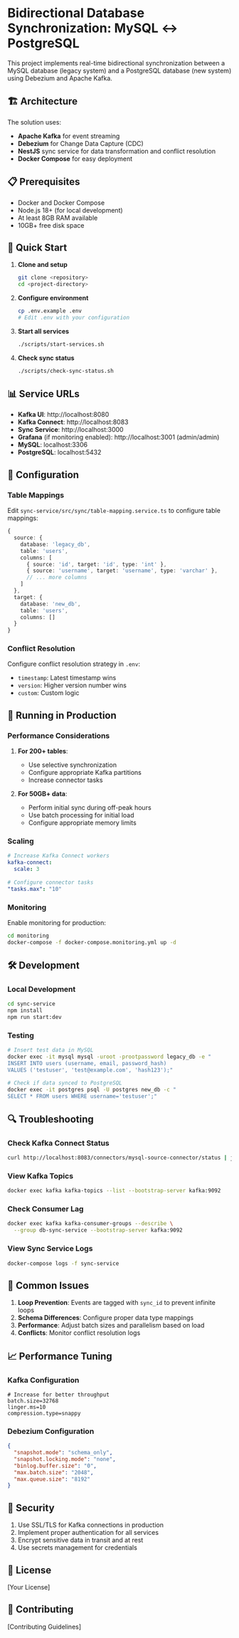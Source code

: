 # Bidirectional Database Synchronization: MySQL ↔ PostgreSQL

This project implements real-time bidirectional synchronization between a MySQL database (legacy system) and a PostgreSQL database (new system) using Debezium and Apache Kafka.

## 🏗️ Architecture

The solution uses:
- **Apache Kafka** for event streaming
- **Debezium** for Change Data Capture (CDC)
- **NestJS** sync service for data transformation and conflict resolution
- **Docker Compose** for easy deployment

## 📋 Prerequisites

- Docker and Docker Compose
- Node.js 18+ (for local development)
- At least 8GB RAM available
- 10GB+ free disk space

## 🚀 Quick Start

1. **Clone and setup**
   ```bash
   git clone <repository>
   cd <project-directory>
   ```

2. **Configure environment**
   ```bash
   cp .env.example .env
   # Edit .env with your configuration
   ```

3. **Start all services**
   ```bash
   ./scripts/start-services.sh
   ```

4. **Check sync status**
   ```bash
   ./scripts/check-sync-status.sh
   ```

## 📊 Service URLs

- **Kafka UI**: http://localhost:8080
- **Kafka Connect**: http://localhost:8083
- **Sync Service**: http://localhost:3000
- **Grafana** (if monitoring enabled): http://localhost:3001 (admin/admin)
- **MySQL**: localhost:3306
- **PostgreSQL**: localhost:5432

## 🔧 Configuration

### Table Mappings

Edit `sync-service/src/sync/table-mapping.service.ts` to configure table mappings:

```typescript
{
  source: {
    database: 'legacy_db',
    table: 'users',
    columns: [
      { source: 'id', target: 'id', type: 'int' },
      { source: 'username', target: 'username', type: 'varchar' },
      // ... more columns
    ]
  },
  target: {
    database: 'new_db',
    table: 'users',
    columns: []
  }
}
```

### Conflict Resolution

Configure conflict resolution strategy in `.env`:
- `timestamp`: Latest timestamp wins
- `version`: Higher version number wins
- `custom`: Custom logic

## 🏃 Running in Production

### Performance Considerations

1. **For 200+ tables**: 
   - Use selective synchronization
   - Configure appropriate Kafka partitions
   - Increase connector tasks

2. **For 50GB+ data**:
   - Perform initial sync during off-peak hours
   - Use batch processing for initial load
   - Configure appropriate memory limits

### Scaling

```yaml
# Increase Kafka Connect workers
kafka-connect:
  scale: 3
  
# Configure connector tasks
"tasks.max": "10"
```

### Monitoring

Enable monitoring for production:
```bash
cd monitoring
docker-compose -f docker-compose.monitoring.yml up -d
```

## 🛠️ Development

### Local Development

```bash
cd sync-service
npm install
npm run start:dev
```

### Testing

```bash
# Insert test data in MySQL
docker exec -it mysql mysql -uroot -prootpassword legacy_db -e "
INSERT INTO users (username, email, password_hash) 
VALUES ('testuser', 'test@example.com', 'hash123');"

# Check if data synced to PostgreSQL
docker exec -it postgres psql -U postgres new_db -c "
SELECT * FROM users WHERE username='testuser';"
```

## 🔍 Troubleshooting

### Check Kafka Connect Status
```bash
curl http://localhost:8083/connectors/mysql-source-connector/status | jq .
```

### View Kafka Topics
```bash
docker exec kafka kafka-topics --list --bootstrap-server kafka:9092
```

### Check Consumer Lag
```bash
docker exec kafka kafka-consumer-groups --describe \
  --group db-sync-service --bootstrap-server kafka:9092
```

### View Sync Service Logs
```bash
docker-compose logs -f sync-service
```

## 🚨 Common Issues

1. **Loop Prevention**: Events are tagged with `sync_id` to prevent infinite loops
2. **Schema Differences**: Configure proper data type mappings
3. **Performance**: Adjust batch sizes and parallelism based on load
4. **Conflicts**: Monitor conflict resolution logs

## 📈 Performance Tuning

### Kafka Configuration
```properties
# Increase for better throughput
batch.size=32768
linger.ms=10
compression.type=snappy
```

### Debezium Configuration
```json
{
  "snapshot.mode": "schema_only",
  "snapshot.locking.mode": "none",
  "binlog.buffer.size": "0",
  "max.batch.size": "2048",
  "max.queue.size": "8192"
}
```

## 🔐 Security

1. Use SSL/TLS for Kafka connections in production
2. Implement proper authentication for all services
3. Encrypt sensitive data in transit and at rest
4. Use secrets management for credentials

## 📝 License

[Your License]

## 🤝 Contributing

[Contributing Guidelines]